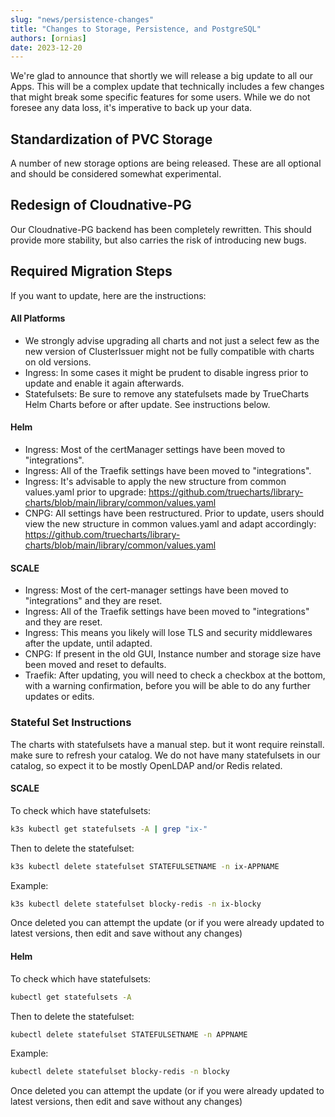 ```yaml
---
slug: "news/persistence-changes"
title: "Changes to Storage, Persistence, and PostgreSQL"
authors: [ornias]
date: 2023-12-20
---
```


We're glad to announce that shortly we will release a big update to all our Apps. This will be a complex update that technically includes a few changes that might break some specific features for some users. While we do not foresee any data loss, it's imperative to back up your data.

## Standardization of PVC Storage

A number of new storage options are being released. These are all optional and should be considered somewhat experimental.

## Redesign of Cloudnative-PG

Our Cloudnative-PG backend has been completely rewritten. This should provide more stability, but also carries the risk of introducing new bugs.

## Required Migration Steps

If you want to update, here are the instructions:

#### All Platforms

- We strongly advise upgrading all charts and not just a select few as the new version of ClusterIssuer might not be fully compatible with charts on old versions.
- Ingress: In some cases it might be prudent to disable ingress prior to update and enable it again afterwards.
- Statefulsets: Be sure to remove any statefulsets made by TrueCharts Helm Charts before or after update. See instructions below.

#### Helm

- Ingress: Most of the certManager settings have been moved to "integrations".
- Ingress: All of the Traefik settings have been moved to "integrations".
- Ingress: It's advisable to apply the new structure from common values.yaml prior to upgrade: https://github.com/truecharts/library-charts/blob/main/library/common/values.yaml
- CNPG: All settings have been restructured. Prior to update, users should view the new structure in common values.yaml and adapt accordingly: https://github.com/truecharts/library-charts/blob/main/library/common/values.yaml

#### SCALE

- Ingress: Most of the cert-manager settings have been moved to "integrations" and they are reset.
- Ingress: All of the Traefik settings have been moved to "integrations" and they are reset.
- Ingress: This means you likely will lose TLS and security middlewares after the update, until adapted.
- CNPG: If present in the old GUI, Instance number and storage size have been moved and reset to defaults.
- Traefik: After updating, you will need to check a checkbox at the bottom, with a warning confirmation, before you will be able to do any further updates or edits.

### Stateful Set Instructions

The charts with statefulsets have a manual step. but it wont require reinstall. make sure to refresh your catalog.
We do not have many statefulsets in our catalog, so expect it to be mostly OpenLDAP and/or Redis related.

#### SCALE

To check which have statefulsets:

```bash
k3s kubectl get statefulsets -A | grep "ix-"
```

Then to delete the statefulset:

```bash
k3s kubectl delete statefulset STATEFULSETNAME -n ix-APPNAME
```

Example:

```bash
k3s kubectl delete statefulset blocky-redis -n ix-blocky
```

Once deleted you can attempt the update (or if you were already updated to latest versions, then edit and save without any changes)

#### Helm

To check which have statefulsets:

```bash
kubectl get statefulsets -A
```

Then to delete the statefulset:

```bash
kubectl delete statefulset STATEFULSETNAME -n APPNAME
```

Example:

```bash
kubectl delete statefulset blocky-redis -n blocky
```

Once deleted you can attempt the update (or if you were already updated to latest versions, then edit and save without any changes)
